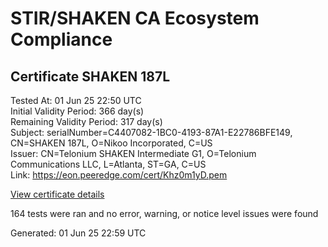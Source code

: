# STIR/SHAKEN CA Ecosystem Compliance

## Certificate SHAKEN 187L

Tested At: 01 Jun 25 22:50 UTC\
Initial Validity Period: 366 day(s)\
Remaining Validity Period: 317 day(s)\
Subject: serialNumber=C4407082-1BC0-4193-87A1-E22786BFE149, CN=SHAKEN 187L, O=Nikoo Incorporated, C=US\
Issuer: CN=Telonium SHAKEN Intermediate G1, O=Telonium Communications LLC, L=Atlanta, ST=GA, C=US\
Link: https://eon.peeredge.com/cert/Khz0m1yD.pem

[View certificate details](https://x509.io/?cert=MIIDJzCCAs2gAwIBAgIQZkXCWIyGOTVqZnvZvsOyvTAKBggqhkjOPQQDAjB8MQswCQYDVQQGEwJVUzELMAkGA1UECAwCR0ExEDAOBgNVBAcMB0F0bGFudGExJDAiBgNVBAoMG1RlbG9uaXVtIENvbW11bmljYXRpb25zIExMQzEoMCYGA1UEAwwfVGVsb25pdW0gU0hBS0VOIEludGVybWVkaWF0ZSBHMTAeFw0yNTA0MTQxODQzMDlaFw0yNjA0MTQxODQ0MDlaMG8xCzAJBgNVBAYTAlVTMRswGQYDVQQKExJOaWtvbyBJbmNvcnBvcmF0ZWQxFDASBgNVBAMTC1NIQUtFTiAxODdMMS0wKwYDVQQFEyRDNDQwNzA4Mi0xQkMwLTQxOTMtODdBMS1FMjI3ODZCRkUxNDkwWTATBgcqhkjOPQIBBggqhkjOPQMBBwNCAAT0xVdRaUeNXljgAHpv%2B16d8mSXhgzAxvgGVvz8hScL%2FgmdEd5QRD%2BVrYGiqfkqrTdCChWDup4xX57d0fpmaf9Wo4IBPDCCATgwDgYDVR0PAQH%2FBAQDAgeAMAwGA1UdEwEB%2FwQCMAAwHQYDVR0OBBYEFCFeBZksa3Eu%2BLZ156%2FqONWtOvmyMB8GA1UdIwQYMBaAFKoku%2F8UdUB5LYdv6A1Bd8q7zYiwMBcGA1UdIAQQMA4wDAYKYIZIAYb%2FCQEBBDCBpgYDVR0fBIGeMIGbMIGYoDqgOIY2aHR0cHM6Ly9hdXRoZW50aWNhdGUtYXBpLmljb25lY3Rpdi5jb20vZG93bmxvYWQvdjEvY3JsolqkWDBWMRQwEgYDVQQHEwtCcmlkZ2V3YXRlcjELMAkGA1UECBMCTkoxEzARBgNVBAMTClNUSS1QQSBDUkwxCzAJBgNVBAYTAlVTMQ8wDQYDVQQKEwZTVEktUEEwFgYIKwYBBQUHARoECjAIoAYWBDE4N0wwCgYIKoZIzj0EAwIDSAAwRQIgYmypC8IS97VfiRxcU2Iop18Izh0JyyhTGBmd5wxtOvkCIQCkNVQpBPX8yT4JUB0XwgauesxI%2B8yrDPgrJm3cE%2Fdeow%3D%3D)

164 tests were ran and no error, warning, or notice level issues were found


Generated: 01 Jun 25 22:59 UTC